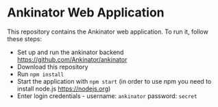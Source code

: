 # Ankinator Web Application
This repository contains the Ankinator web application. To run it, follow these steps:
- Set up and run the ankinator backend https://github.com/Ankinator/ankinator
- Download this repository
- Run `npm install`
- Start the application with `npm start` (in order to use npm you need to install node.js https://nodejs.org)
- Enter login credentials - username: `ankinator` password: `secret`
